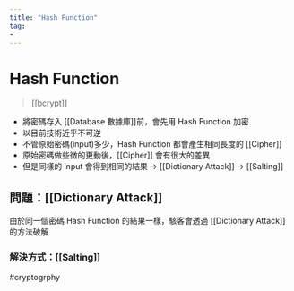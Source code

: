 ```yaml
---
title: "Hash Function"
tag: 
- 
---
```

# Hash Function
>[[bcrypt]]


- 將密碼存入 [[Database 數據庫]]前，會先用 Hash Function 加密
- 以目前技術近乎不可逆
- 不管原始密碼(input)多少，Hash Function 都會產生相同長度的 [[Cipher]]
- 原始密碼做些微的更動後，[[Cipher]] 會有很大的差異
- 但是同樣的 input 會得到相同的結果 -> [[Dictionary Attack]] -> [[Salting]]

## 問題：[[Dictionary Attack]]
由於同一個密碼 Hash Function 的結果一樣，駭客會透過 [[Dictionary Attack]] 的方法破解

### 解決方式：[[Salting]]

#cryptogrphy 